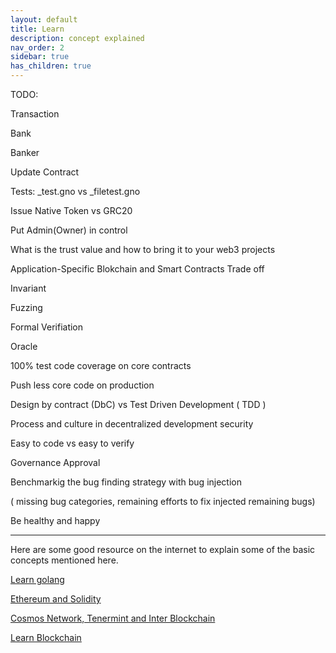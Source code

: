 ```yaml
---
layout: default
title: Learn
description: concept explained
nav_order: 2
sidebar: true
has_children: true
---
```


TODO:

Transaction

Bank

Banker

Update Contract

Tests: _test.gno vs _filetest.gno

Issue Native Token vs GRC20

Put Admin(Owner) in control 

What is the trust value and how to bring it to your web3 projects

Application-Specific Blokchain and Smart Contracts Trade off

Invariant

Fuzzing

Formal Verifiation

Oracle

100% test code coverage on core contracts

Push less core code on production

Design by contract (DbC) vs Test Driven Development ( TDD )

Process and culture in decentralized development security

Easy to code vs easy to verify

Governance Approval

Benchmarkig the bug finding strategy with bug injection 

( missing bug categories, remaining efforts to fix injected remaining bugs)

Be healthy and happy



---

Here are some good resource on the internet to explain some of the basic concepts mentioned here.

   [Learn golang](https://go.dev/learn/)
   
   [Ethereum and Solidity](https://ethereum.org/en/developers/docs/)
   
   [Cosmos Network, Tenermint and Inter Blockchain](https://hub.cosmos.network/main/hub-overview/overview.html)
   
   [Learn Blockchain](https://www.preethikasireddy.com/categories/blockchain)
